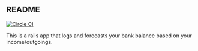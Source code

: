 ## README

[![Circle CI](https://circleci.com/gh/AndyStabler/Stable-Financing.svg?style=svg&cirlc-token=f735cfde89606c7afaee76d63b919236da29ccc1)](https://circleci.com/gh/AndyStabler/Stable-Financing)

This is a rails app that logs and forecasts your bank balance based on your income/outgoings.

